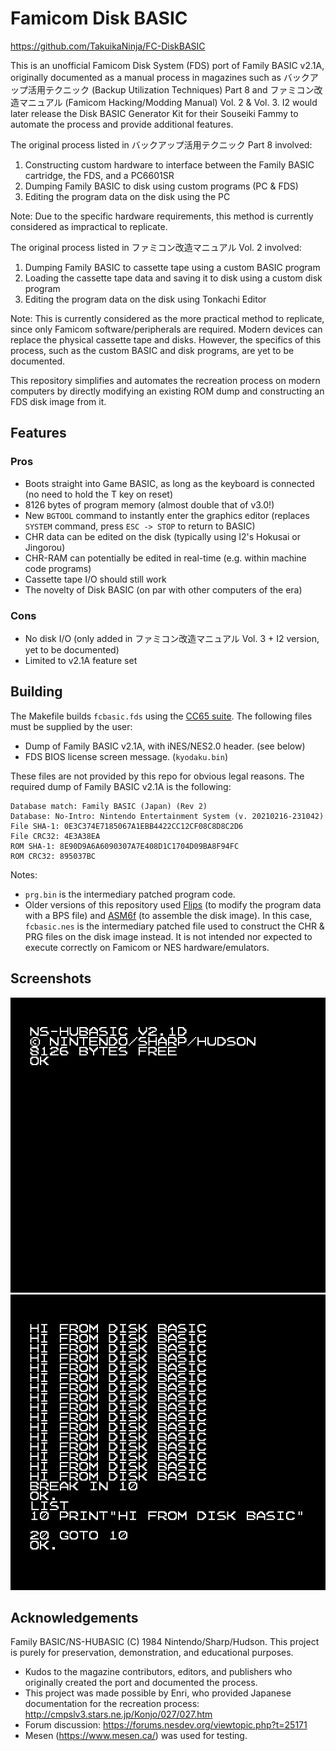 # Famicom Disk BASIC

https://github.com/TakuikaNinja/FC-DiskBASIC

This is an unofficial Famicom Disk System (FDS) port of Family BASIC v2.1A, originally documented as a manual process in magazines such as バックアップ活用テクニック (Backup Utilization Techniques) Part 8 and ファミコン改造マニュアル (Famicom Hacking/Modding Manual) Vol. 2 & Vol. 3. I2 would later release the Disk BASIC Generator Kit for their Souseiki Fammy to automate the process and provide additional features.

The original process listed in バックアップ活用テクニック Part 8 involved:
1. Constructing custom hardware to interface between the Family BASIC cartridge, the FDS, and a PC6601SR
2. Dumping Family BASIC to disk using custom programs (PC & FDS)
3. Editing the program data on the disk using the PC

Note: Due to the specific hardware requirements, this method is currently considered as impractical to replicate.

The original process listed in ファミコン改造マニュアル Vol. 2 involved:
1. Dumping Family BASIC to cassette tape using a custom BASIC program
2. Loading the cassette tape data and saving it to disk using a custom disk program
3. Editing the program data on the disk using Tonkachi Editor

Note: This is currently considered as the more practical method to replicate, since only Famicom software/peripherals are required. Modern devices can replace the physical cassette tape and disks. However, the specifics of this process, such as the custom BASIC and disk programs, are yet to be documented.

This repository simplifies and automates the recreation process on modern computers by directly modifying an existing ROM dump and constructing an FDS disk image from it.

## Features

### Pros

- Boots straight into Game BASIC, as long as the keyboard is connected (no need to hold the T key on reset)
- 8126 bytes of program memory (almost double that of v3.0!)
- New `BGTOOL` command to instantly enter the graphics editor (replaces `SYSTEM` command, press `ESC -> STOP` to return to BASIC)
- CHR data can be edited on the disk (typically using I2's Hokusai or Jingorou)
- CHR-RAM can potentially be edited in real-time (e.g. within machine code programs)
- Cassette tape I/O should still work
- The novelty of Disk BASIC (on par with other computers of the era)

### Cons

- No disk I/O (only added in ファミコン改造マニュアル Vol. 3 + I2 version, yet to be documented)
- Limited to v2.1A feature set

## Building

The Makefile builds `fcbasic.fds` using the [CC65 suite](https://cc65.github.io/). The following files must be supplied by the user: 
- Dump of Family BASIC v2.1A, with iNES/NES2.0 header. (see below)
- FDS BIOS license screen message. (`kyodaku.bin`)

These files are not provided by this repo for obvious legal reasons. The required dump of Family BASIC v2.1A is the following: 

```
Database match: Family BASIC (Japan) (Rev 2)
Database: No-Intro: Nintendo Entertainment System (v. 20210216-231042)
File SHA-1: 0E3C374E7185067A1EBB4422CC12CF08C8D8C2D6
File CRC32: 4E3A38EA
ROM SHA-1: 8E90D9A6A6090307A7E408D1C1704D09BA8F94FC
ROM CRC32: 895037BC
```

Notes:
- `prg.bin` is the intermediary patched program code.
- Older versions of this repository used [Flips](https://github.com/Alcaro/Flips) (to modify the program data with a BPS file) and [ASM6f](https://github.com/freem/asm6f) (to assemble the disk image). In this case, `fcbasic.nes` is the intermediary patched file used to construct the CHR & PRG files on the disk image instead. It is not intended nor expected to execute correctly on Famicom or NES hardware/emulators.

## Screenshots

![Startup screen](/img/fcbasic_000.png)
![Example program](/img/fcbasic_001.png)

## Acknowledgements

Family BASIC/NS-HUBASIC (C) 1984 Nintendo/Sharp/Hudson. 
This project is purely for preservation, demonstration, and educational purposes.

- Kudos to the magazine contributors, editors, and publishers who originally created the port and documented the process.
- This project was made possible by Enri, who provided Japanese documentation for the recreation process: http://cmpslv3.stars.ne.jp/Konjo/027/027.htm
- Forum discussion: https://forums.nesdev.org/viewtopic.php?t=25171
- Mesen (https://www.mesen.ca/) was used for testing.

